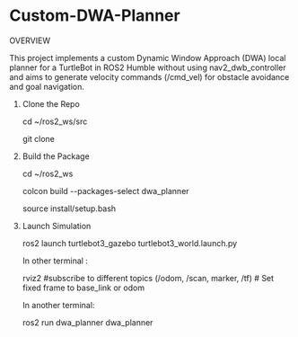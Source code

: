 # Custom-DWA-Planner

OVERVIEW

This project implements a custom Dynamic Window Approach (DWA) local planner for a TurtleBot in ROS2 Humble without using nav2_dwb_controller and aims to generate velocity commands (/cmd_vel) for obstacle avoidance and goal navigation. 

1. Clone the Repo

   cd ~/ros2_ws/src

   git clone 

3. Build the Package

   cd ~/ros2_ws

   colcon build --packages-select dwa_planner

   source install/setup.bash

5. Launch Simulation

   ros2 launch turtlebot3_gazebo turtlebot3_world.launch.py


   In other terminal :

   rviz2                                              #subscribe to different topics (/odom, /scan, marker, /tf)
                                                      # Set fixed frame to base_link or odom 


   In another terminal:

   ros2 run dwa_planner dwa_planner

   
